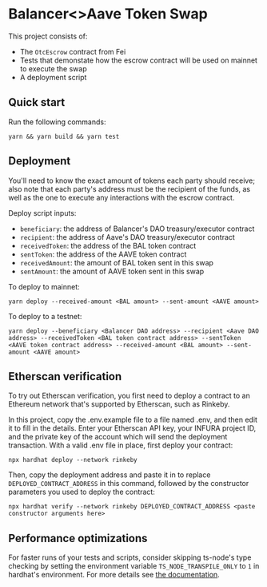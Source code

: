 # Balancer<>Aave Token Swap

This project consists of:

- The `OtcEscrow` contract from Fei
- Tests that demonstate how the escrow contract will be used on mainnet to execute the swap
- A deployment script

## Quick start

Run the following commands:

```shell
yarn && yarn build && yarn test
```

## Deployment

You'll need to know the exact amount of tokens each party should receive; also note that each party's address must be the recipient of the funds, as well as the one to execute any interactions with the escrow contract.

Deploy script inputs:

- `beneficiary`: the address of Balancer's DAO treasury/executor contract
- `recipient`: the address of Aave's DAO treasury/executor contract
- `receivedToken`: the address of the BAL token contract
- `sentToken`: the address of the AAVE token contract
- `receivedAmount`: the amount of BAL token sent in this swap
- `sentAmount`: the amount of AAVE token sent in this swap

To deploy to mainnet:

```shell
yarn deploy --received-amount <BAL amount> --sent-amount <AAVE amount>
```

To deploy to a testnet:

```shell
yarn deploy --beneficiary <Balancer DAO address> --recipient <Aave DAO address> --receivedToken <BAL token contract address> --sentToken <AAVE token contract address> --received-amount <BAL amount> --sent-amount <AAVE amount>
```

## Etherscan verification

To try out Etherscan verification, you first need to deploy a contract to an Ethereum network that's supported by Etherscan, such as Rinkeby.

In this project, copy the .env.example file to a file named .env, and then edit it to fill in the details. Enter your Etherscan API key, your INFURA project ID, and the private key of the account which will send the deployment transaction. With a valid .env file in place, first deploy your contract:

```shell
npx hardhat deploy --network rinkeby
```

Then, copy the deployment address and paste it in to replace `DEPLOYED_CONTRACT_ADDRESS` in this command, followed by the constructor parameters you used to deploy the contract:

```shell
npx hardhat verify --network rinkeby DEPLOYED_CONTRACT_ADDRESS <paste constructor arguments here>
```

## Performance optimizations

For faster runs of your tests and scripts, consider skipping ts-node's type checking by setting the environment variable `TS_NODE_TRANSPILE_ONLY` to `1` in hardhat's environment. For more details see [the documentation](https://hardhat.org/guides/typescript.html#performance-optimizations).
